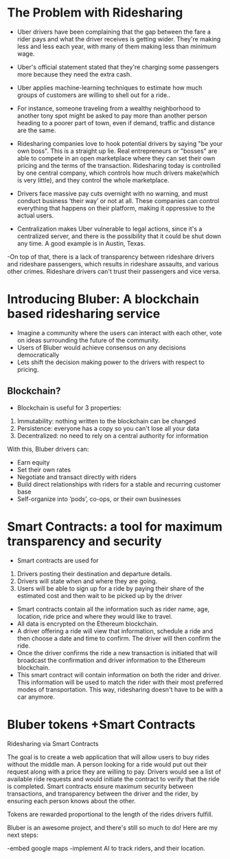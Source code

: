 
# The Problem with Ridesharing

- Uber drivers have been complaining that the gap between the fare a rider pays and what the driver receives is getting wider. They're making less and less each year, with many of them making less than minimum wage.

- Uber's official statement stated that they're charging some passengers more because they need the extra cash.

- Uber applies machine-learning techniques to estimate how much groups of customers are willing to shell out for a ride..

- For instance, someone traveling from a wealthy neighborhood to another tony spot might be asked to pay more than another person heading to a poorer part of town, even if demand, traffic and distance are the same.

- Ridesharing companies love to hook potential drivers by saying "be your own boss". This is a straight up lie. Real entrepreneurs or "bosses" are able to compete in an open marketplace where they can set their own pricing and the terms of the transaction. Ridesharing today is controlled by one central company, which controls how much drivers make(which is very little), and they control the whole marketplace.

- Drivers face massive pay cuts overnight with no warning, and must conduct business ‘their way’ or not at all. These companies can control everything that happens on their platform, making it oppressive to the actual users.

- Centralization makes Uber vulnerable to legal actions, since it's a centralized server, and there is the possibility that it could be shut down any time. A good example is in Austin, Texas.

-On top of that, there is a lack of transparency between rideshare drivers and rideshare passengers, which results in rideshare assaults, and various other crimes. Rideshare drivers can't trust their passengers and vice versa.

# Introducing Bluber: A blockchain based ridesharing service

- Imagine a community where the users can interact with each other, vote on ideas surrounding the future of the community.
- Users of Bluber would achieve consensus on any decisions democratically
- Lets shift the decision making power to the drivers with respect to pricing.

## Blockchain?

- Blockchain is useful for 3 properties:

1. Immutability: nothing written to the blockchain can be changed
2. Persistence: everyone has a copy so you can't lose all your data
3. Decentralized: no need to rely on a central authority for information

With this, Bluber drivers can:

- Earn equity
- Set their own rates
- Negotiate and transact directly with riders
- Build direct relationships with riders for a stable and recurring customer base
- Self-organize into ‘pods’, co-ops, or their own businesses

# Smart Contracts: a tool for maximum transparency and security

- Smart contracts are used for
1. Drivers posting their destination and departure details.
2. Drivers will state when and where they are going.
3. Users will be able to sign up for a ride by paying their share of the estimated cost and then wait to be picked up by the driver
- Smart contracts contain all the information such  as rider name, age, location, ride price and where they would like to travel.
- All data is  encrypted on the Ethereum blockchain.
- A driver offering a ride will view that information, schedule a ride and then choose a date and time to confirm. The driver will then confirm the ride.
- Once the driver confirms the ride a new transaction is initiated that will broadcast the confirmation and driver information to the Ethereum blockchain.
- This smart contract will contain information on both the rider and driver. This information will be used to match the rider with their most preferred modes of transportation. This way, ridesharing doesn't have to be with a car anymore.

# Bluber tokens +Smart Contracts
Ridesharing via Smart Contracts

The goal is to create a web application that will allow users to buy rides without the middle man. A person looking for a ride would put out their request along with a price they are willing to pay. Drivers would see a list of available ride requests and would initiate the contract to verify that the ride is completed. Smart contracts ensure maximum security between transactions, and transparency between the driver and the rider, by ensuring each person knows about the other.

Tokens are rewarded proportional to the length of the rides drivers fulfill.

Bluber is an awesome project, and there's still so much to do! Here are my next steps:

-embed google maps
-implement AI to track riders, and their location.
